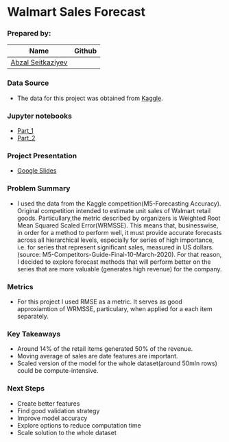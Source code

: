 # Walmart Sales Forecast 

### Prepared by: 

|Name     |  Github   | 
|---------|-----------------|
|[Abzal Seitkaziyev](https://github.com/xs-abzal)


### Data Source
* The data for this project was obtained from [Kaggle](https://www.kaggle.com/c/m5-forecasting-accuracy/data). 

### Jupyter notebooks
*  [Part_1](https://github.com/xs-abzal/WM-Sales-Forecast/blob/master/project_4_part_1.ipynb)
*  [Part_2](https://github.com/xs-abzal/WM-Sales-Forecast/blob/master/project_4_part_2.ipynb)


### Project Presentation
* [Google Slides](https://docs.google.com/presentation/d/1I-_lNrihv-WcC2apumHdVU8K0CA6cHCGEjDlf1_lXig/edit?usp=sharing)


### Problem Summary
* I used the data from the Kaggle competition(M5-Forecasting Accuracy). Original competition intended to estimate unit sales of Walmart retail goods. Particullary,the metric described by organizers is Weighted Root Mean Squared Scaled Error(WRMSSE). This means that, businesswise, in order for a method to perform well, it must provide accurate forecasts across all hierarchical levels, especially for series of high importance, i.e. for series that represent significant sales, measured in US dollars. (source: M5-Competitors-Guide-Final-10-March-2020). For that reason, I decided to explore forecast methods that will perform better on the series that are more valuable (generates high revenue) for the company.


### Metrics
* For this project I used RMSE as a metric. It serves as good approxiamtion of WRMSSE, particulary, when applied for a each item separately.  


### Key Takeaways
* Around 14% of the retail items generated 50% of the revenue. 
* Moving average of sales are date features are important.
* Scaled version of the model for the whole dataset(around 50mln rows) could be compute-intensive.


### Next Steps
* Create better features
* Find good validation strategy
* Improve model accuracy
* Explore options to reduce computation time
* Scale solution to the whole dataset





 





